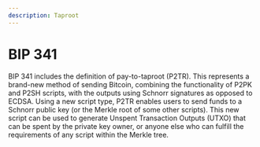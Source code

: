 ```yaml
---
description: Taproot
---
```


# BIP 341

BIP 341 includes the definition of pay-to-taproot (P2TR). This represents a brand-new method of sending Bitcoin, combining the functionality of P2PK and P2SH scripts, with the outputs using Schnorr signatures as opposed to ECDSA. Using a new script type, P2TR enables users to send funds to a Schnorr public key (or the Merkle root of some other scripts). This new script can be used to generate Unspent Transaction Outputs (UTXO) that can be spent by the private key owner, or anyone else who can fulfill the requirements of any script within the Merkle tree.
